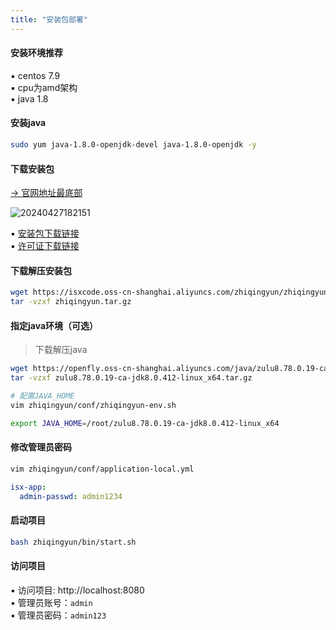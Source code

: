 ```yaml
---
title: "安装包部署"
---
```


#### 安装环境推荐

▪ centos 7.9 <br/>
▪ cpu为amd架构 <br/>
▪ java 1.8

#### 安装java

```bash
sudo yum java-1.8.0-openjdk-devel java-1.8.0-openjdk -y 
```

#### 下载安装包

[-> 官网地址最底部](https://zhiqingyun.isxcode.com)

![20240427182151](https://img.isxcode.com/picgo/20240427182151.png)

▪ [安装包下载链接](https://isxcode.oss-cn-shanghai.aliyuncs.com/zhiqingyun/zhiqingyun.tar.gz) <br/>
▪ [许可证下载链接](https://isxcode.oss-cn-shanghai.aliyuncs.com/zhiqingyun/license.lic)

#### 下载解压安装包

```bash
wget https://isxcode.oss-cn-shanghai.aliyuncs.com/zhiqingyun/zhiqingyun.tar.gz
tar -vzxf zhiqingyun.tar.gz
```

#### 指定java环境（可选）

> 下载解压java

```bash
wget https://openfly.oss-cn-shanghai.aliyuncs.com/java/zulu8.78.0.19-ca-jdk8.0.412-linux_x64.tar.gz
tar -vzxf zulu8.78.0.19-ca-jdk8.0.412-linux_x64.tar.gz

# 配置JAVA_HOME
vim zhiqingyun/conf/zhiqingyun-env.sh
```

```bash
export JAVA_HOME=/root/zulu8.78.0.19-ca-jdk8.0.412-linux_x64
```

#### 修改管理员密码

```bash
vim zhiqingyun/conf/application-local.yml
```

```yml
isx-app:
  admin-passwd: admin1234
```

#### 启动项目

```bash
bash zhiqingyun/bin/start.sh
```

#### 访问项目

▪ 访问项目: http://localhost:8080 <br/>
▪ 管理员账号：`admin` <br/>
▪ 管理员密码：`admin123` <br/>